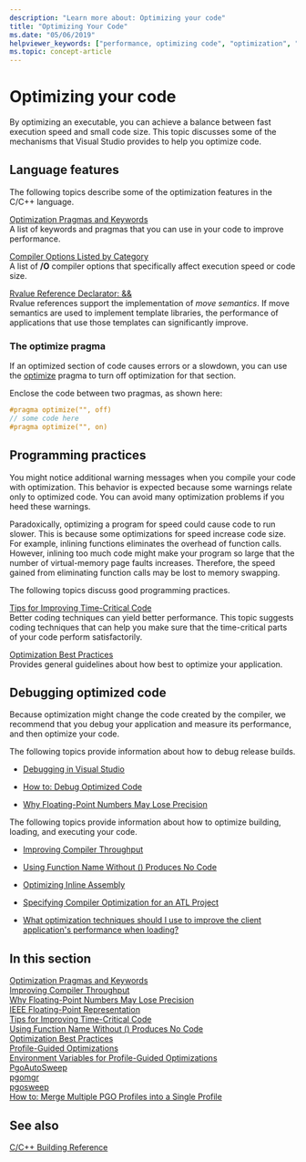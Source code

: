 ```yaml
---
description: "Learn more about: Optimizing your code"
title: "Optimizing Your Code"
ms.date: "05/06/2019"
helpviewer_keywords: ["performance, optimizing code", "optimization", "cl.exe compiler, performance", "optimization, C++ code", "code, optimizing", "performance, compiler"]
ms.topic: concept-article
---
```

# Optimizing your code

By optimizing an executable, you can achieve a balance between fast execution speed and small code size. This topic discusses some of the mechanisms that Visual Studio provides to help you optimize code.

## Language features

The following topics describe some of the optimization features in the C/C++ language.

[Optimization Pragmas and Keywords](optimization-pragmas-and-keywords.md) \
A list of keywords and pragmas that you can use in your code to improve performance.

[Compiler Options Listed by Category](reference/compiler-options-listed-by-category.md) \
A list of **/O** compiler options that specifically affect execution speed or code size.

[Rvalue Reference Declarator: &&](../cpp/rvalue-reference-declarator-amp-amp.md) \
Rvalue references support the implementation of *move semantics*. If move semantics are used to implement template libraries, the performance of applications that use those templates can significantly improve.

### The optimize pragma

If an optimized section of code causes errors or a slowdown, you can use the [optimize](../preprocessor/optimize.md) pragma to turn off optimization for that section.

Enclose the code between two pragmas, as shown here:

```cpp
#pragma optimize("", off)
// some code here
#pragma optimize("", on)
```

## Programming practices

You might notice additional warning messages when you compile your code with optimization. This behavior is expected because some warnings relate only to optimized code. You can avoid many optimization problems if you heed these warnings.

Paradoxically, optimizing a program for speed could cause code to run slower. This is because some optimizations for speed increase code size. For example, inlining functions eliminates the overhead of function calls. However, inlining too much code might make your program so large that the number of virtual-memory page faults increases. Therefore, the speed gained from eliminating function calls may be lost to memory swapping.

The following topics discuss good programming practices.

[Tips for Improving Time-Critical Code](tips-for-improving-time-critical-code.md) \
Better coding techniques can yield better performance. This topic suggests coding techniques that can help you make sure that the time-critical parts of your code perform satisfactorily.

[Optimization Best Practices](optimization-best-practices.md) \
Provides general guidelines about how best to optimize your application.

## Debugging optimized code

Because optimization might change the code created by the compiler, we recommend that you debug your application and measure its performance, and then optimize your code.

The following topics provide information about how to debug release builds.

- [Debugging in Visual Studio](/visualstudio/debugger/debugging-in-visual-studio)

- [How to: Debug Optimized Code](/visualstudio/debugger/how-to-debug-optimized-code)

- [Why Floating-Point Numbers May Lose Precision](why-floating-point-numbers-may-lose-precision.md)

The following topics provide information about how to optimize building, loading, and executing your code.

- [Improving Compiler Throughput](improving-compiler-throughput.md)

- [Using Function Name Without () Produces No Code](using-function-name-without-parens-produces-no-code.md)

- [Optimizing Inline Assembly](../assembler/inline/optimizing-inline-assembly.md)

- [Specifying Compiler Optimization for an ATL Project](../atl/reference/specifying-compiler-optimization-for-an-atl-project.md)

- [What optimization techniques should I use to improve the client application's performance when loading?](../build/dll-frequently-asked-questions.yml#what-optimization-techniques-should-i-use-to-improve-the-client-application-s-performance-when-loading-)

## In this section

[Optimization Pragmas and Keywords](optimization-pragmas-and-keywords.md) \
[Improving Compiler Throughput](improving-compiler-throughput.md) \
[Why Floating-Point Numbers May Lose Precision](why-floating-point-numbers-may-lose-precision.md) \
[IEEE Floating-Point Representation](ieee-floating-point-representation.md) \
[Tips for Improving Time-Critical Code](tips-for-improving-time-critical-code.md) \
[Using Function Name Without () Produces No Code](using-function-name-without-parens-produces-no-code.md) \
[Optimization Best Practices](optimization-best-practices.md) \
[Profile-Guided Optimizations](profile-guided-optimizations.md) \
[Environment Variables for Profile-Guided Optimizations](environment-variables-for-profile-guided-optimizations.md) \
[PgoAutoSweep](pgoautosweep.md) \
[pgomgr](pgomgr.md) \
[pgosweep](pgosweep.md) \
[How to: Merge Multiple PGO Profiles into a Single Profile](how-to-merge-multiple-pgo-profiles-into-a-single-profile.md)

## See also

[C/C++ Building Reference](reference/c-cpp-building-reference.md)
